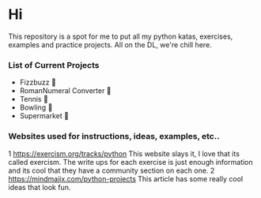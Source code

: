 # Hi

This repository is a spot for me to put all my python katas, exercises, examples and practice projects. All on the DL, we're chill here.

### List of Current Projects

+ Fizzbuzz :speech_balloon:
+ RomanNumeral Converter :speech_balloon:
+ Tennis :speech_balloon:
+ Bowling :speech_balloon:
+ Supermarket :speech_balloon:

### Websites used for instructions, ideas, examples, etc.. 

1 https://exercism.org/tracks/python
    This website slays it, I love that its called exercism. The write ups for each exercise is just enough information and its cool that they have a community section on each one. 
2 https://mindmajix.com/python-projects
    This article has some really cool ideas that look fun. 




